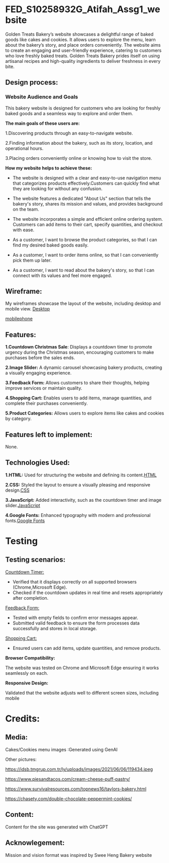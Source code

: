 # FED_S10258932G_Atifah_Assg1_website
Golden Treats Bakery’s website showcases a delightful range of baked goods like cakes and cookies. It allows users to explore the menu, learn about the bakery’s story, and place orders conveniently. 
The website aims to create an engaging and user-friendly experience, catering to customers who love freshly baked treats. Golden Treats Bakery prides itself on using artisanal recipes and high-quality ingredients to deliver freshness in every bite.

## Design process:

### Website Audience and Goals
This bakery website is designed for customers who are looking for freshly baked goods and a seamless way to explore and order them. 

**The main goals of these users are:**

1.Discovering products through an easy-to-navigate website.

2.Finding information about the bakery, such as its story, location, and operational hours.

3.Placing orders conveniently online or knowing how to visit the store.

**How my website helps to achieve these:**
- The website is designed with a clear and easy-to-use navigation menu that categorizes products effectively.Customers can quickly find what they are looking for without any confusion.
- The website features a dedicated "About Us" section that tells the bakery's story, shares its mission and values, and provides background on the team.
- The website incorporates a simple and efficient online ordering system. Customers can add items to their cart, specify quantities, and checkout with ease.

- As a customer, I want to browse the product categories, so that I can find my desired baked goods easily.
- As a customer, I want to order items online, so that I can conveniently pick them up later.
- As a customer, I want to read about the bakery's story, so that I can connect with its values and feel more engaged.

## Wireframe:
My wireframes showcase the layout of the website, including desktop and mobile view.
[Desktop](https://www.figma.com/design/zFJ1Ww8008WTddRhAGonj2/FED_S10258932G_Atifah_Assg1_wireframe-(desktop)?node-id=0-1&node-type=canvas&t=wFE9Z5v8qnXrA6wf-0)

[mobilephone](https://www.figma.com/design/hKu01cyv1ISrpP6npNmRNu/FED_S10258932G_Atifah_Assg1_wireframe(mobile-view)?t=wFE9Z5v8qnXrA6wf-0)

## Features:

**1.Countdown Christmas Sale**: Displays a countdown timer to promote urgency during the Christmas season, encouraging customers to make purchases before the sales ends.

**2.Image Slider:** A dynamic carousel showcasing bakery products, creating a visually engaging experience.

**3.Feedback Form:** Allows customers to share their thoughts, helping improve services or maintain quality.

**4.Shopping Cart:** Enables users to add items, manage quantities, and complete their purchases conveniently.

**5.Product Categories:** Allows users to explore items like cakes and cookies  by category.

## Features left to implement:
 None.

## Technologies Used:
**1.HTML:** Used for structuring the website and defining its content.[HTML](https://www.w3schools.com/html/default.asp)

**2.CSS:** Styled the layout to ensure a visually pleasing and responsive design.[CSS](https://www.w3schools.com/css/default.asp)

**3.JavaScript:** Added interactivity, such as the countdown timer and image slider.[JavaScript](https://www.w3schools.com/js/default.asp)

**4.Google Fonts:** Enhanced typography with modern and professional fonts.[Google Fonts](https://fonts.google.com/)

# Testing
## Testing scenarios:
<ins>Countdown Timer:</ins>

- Verified that it displays correctly on all supported browsers (Chrome,Microsoft Edge).
- Checked if the countdown updates in real time and resets appropriately after completion.

<ins>Feedback Form:</ins>

- Tested with empty fields to confirm error messages appear.
- Submitted valid feedback to ensure the form processes data successfully and stores in local storage.

<ins>Shopping Cart:</ins>

- Ensured users can add items, update quantities, and remove products.

**Browser Compatibility:**

The website was tested on Chrome and Microsoft Edge ensuring it works seamlessly on each.

**Responsive Design:**

Validated that the website adjusts well to different screen sizes, including mobile


# Credits:
## Media:
Cakes/Cookies menu images :Generated using GenAI

Other pictures:

https://idsb.tmgrup.com.tr/ly/uploads/images/2021/06/06/119434.jpeg

https://www.piesandtacos.com/cream-cheese-puff-pastry/

https://www.survivalresources.com/topnews16/taylors-bakery.html

https://chasety.com/double-chocolate-peppermint-cookies/
## Content:
Content for the site was generated with ChatGPT
## Acknowlegement:
Mission and vision format was inspired by Swee Heng Bakery website



